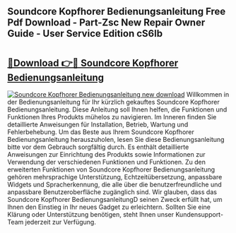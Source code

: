 ## Soundcore Kopfhorer Bedienungsanleitung Free Pdf Download - Part-Zsc New Repair Owner Guide - User Service Edition cS6lb

# <h2><a href="http://df5q0yw.blite.top/?on=Soundcore+Kopfhorer+Bedienungsanleitung">🔗Download 👉🔴 Soundcore Kopfhorer Bedienungsanleitung</a></h2>

[![Soundcore Kopfhorer Bedienungsanleitung new download](https://i.imgur.com/lujVjoI.png)](http://df5q0yw.blite.top/?on=Soundcore+Kopfhorer+Bedienungsanleitung)
Willkommen in der Bedienungsanleitung für Ihr kürzlich gekauftes Soundcore Kopfhorer Bedienungsanleitung. Diese Anleitung soll Ihnen helfen, die Funktionen und Funktionen Ihres Produkts mühelos zu navigieren. Im Inneren finden Sie detaillierte Anweisungen für Installation, Betrieb, Wartung und Fehlerbehebung. Um das Beste aus Ihrem Soundcore Kopfhorer Bedienungsanleitung herauszuholen, lesen Sie diese Bedienungsanleitung bitte vor dem Gebrauch sorgfältig durch. Es enthält detaillierte Anweisungen zur Einrichtung des Produkts sowie Informationen zur Verwendung der verschiedenen Funktionen und Funktionen. Zu den erweiterten Funktionen von Soundcore Kopfhorer Bedienungsanleitung gehören mehrsprachige Unterstützung, Echtzeitübersetzung, anpassbare Widgets und Spracherkennung, die alle über die benutzerfreundliche und anpassbare Benutzeroberfläche zugänglich sind. Wir glauben, dass das Soundcore Kopfhorer BedienungsanleitungD seinen Zweck erfüllt hat, um Ihnen den Einstieg in Ihr neues Gadget zu erleichtern. Sollten Sie eine Klärung oder Unterstützung benötigen, steht Ihnen unser Kundensupport-Team jederzeit zur Verfügung.
